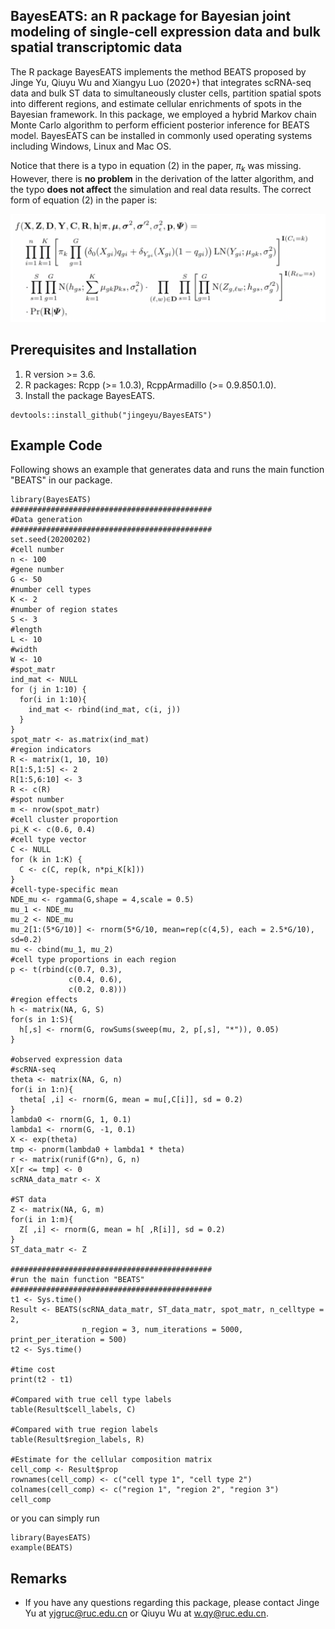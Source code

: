 ## BayesEATS: an R package for Bayesian joint modeling of single-cell expression data and bulk spatial transcriptomic data

The R package BayesEATS implements the method BEATS proposed by Jinge Yu, Qiuyu Wu and Xiangyu Luo (2020+) that integrates scRNA-seq data and bulk ST data to simultaneously cluster cells, partition spatial spots into different regions, and estimate cellular enrichments of spots in the Bayesian framework. In this package, we employed a hybrid Markov chain Monte Carlo algorithm to perform efficient posterior inference for BEATS model. BayesEATS can be installed in commonly used operating systems including Windows, Linux and Mac OS. 

Notice that there is a typo in equation (2) in the paper, $\pi_k$ was missing. However, there is **no problem** in the derivation of the latter algorithm, and the typo **does not affect** the simulation and real data results. The correct form of equation (2) in the paper is:

![](./images/equation2.png)



## Prerequisites and Installation

1. R version >= 3.6.
2. R packages: Rcpp (>= 1.0.3), RcppArmadillo (>= 0.9.850.1.0).
3. Install the package BayesEATS.

```
devtools::install_github("jingeyu/BayesEATS")
```


## Example Code
Following shows an example that generates data and runs the main function "BEATS" in our package. 

``` {r, eval=FALSE}
library(BayesEATS)
#############################################
#Data generation
#############################################
set.seed(20200202)
#cell number
n <- 100
#gene number
G <- 50
#number cell types
K <- 2
#number of region states
S <- 3
#length
L <- 10
#width
W <- 10
#spot_matr
ind_mat <- NULL
for (j in 1:10) {
  for(i in 1:10){
    ind_mat <- rbind(ind_mat, c(i, j))
  }
}
spot_matr <- as.matrix(ind_mat)
#region indicators
R <- matrix(1, 10, 10)
R[1:5,1:5] <- 2
R[1:5,6:10] <- 3
R <- c(R)
#spot number
m <- nrow(spot_matr)
#cell cluster proportion
pi_K <- c(0.6, 0.4)
#cell type vector
C <- NULL
for (k in 1:K) {
  C <- c(C, rep(k, n*pi_K[k])) 
}
#cell-type-specific mean
NDE_mu <- rgamma(G,shape = 4,scale = 0.5)
mu_1 <- NDE_mu
mu_2 <- NDE_mu
mu_2[1:(5*G/10)] <- rnorm(5*G/10, mean=rep(c(4,5), each = 2.5*G/10), sd=0.2)
mu <- cbind(mu_1, mu_2)
#cell type proportions in each region
p <- t(rbind(c(0.7, 0.3),
             c(0.4, 0.6),
             c(0.2, 0.8)))
#region effects
h <- matrix(NA, G, S)
for(s in 1:S){
  h[,s] <- rnorm(G, rowSums(sweep(mu, 2, p[,s], "*")), 0.05)
}

#observed expression data 
#scRNA-seq
theta <- matrix(NA, G, n)
for(i in 1:n){
  theta[ ,i] <- rnorm(G, mean = mu[,C[i]], sd = 0.2)
}
lambda0 <- rnorm(G, 1, 0.1) 
lambda1 <- rnorm(G, -1, 0.1) 
X <- exp(theta)
tmp <- pnorm(lambda0 + lambda1 * theta)
r <- matrix(runif(G*n), G, n)
X[r <= tmp] <- 0
scRNA_data_matr <- X

#ST data
Z <- matrix(NA, G, m)    
for(i in 1:m){
  Z[ ,i] <- rnorm(G, mean = h[ ,R[i]], sd = 0.2)
}
ST_data_matr <- Z

#############################################
#run the main function "BEATS"
#############################################
t1 <- Sys.time()
Result <- BEATS(scRNA_data_matr, ST_data_matr, spot_matr, n_celltype = 2,
                n_region = 3, num_iterations = 5000, print_per_iteration = 500)
t2 <- Sys.time()

#time cost
print(t2 - t1)

#Compared with true cell type labels
table(Result$cell_labels, C)

#Compared with true region labels
table(Result$region_labels, R)

#Estimate for the cellular composition matrix
cell_comp <- Result$prop
rownames(cell_comp) <- c("cell type 1", "cell type 2")
colnames(cell_comp) <- c("region 1", "region 2", "region 3")
cell_comp

```
 
or you can simply run
``` {r, eval=FALSE}
library(BayesEATS)
example(BEATS)
```

## Remarks
* If you have any questions regarding this package, please contact Jinge Yu at yjgruc@ruc.edu.cn or Qiuyu Wu at w.qy@ruc.edu.cn.

